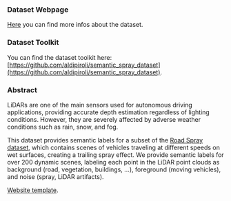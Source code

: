 
### Dataset Webpage

[Here](https://semantic-spray-dataset.github.io) you can find more infos about the dataset.

### Dataset Toolkit

You can find the dataset toolkit here: [https://github.com/aldipiroli/semantic_spray_dataset](https://github.com/aldipiroli/semantic_spray_dataset).

### Abstract

LiDARs are one of the main sensors used for autonomous driving applications, providing accurate depth estimation regardless of lighting conditions. However, they are severely affected by adverse weather conditions such as rain, snow, and fog.

This dataset provides semantic labels for a subset of the [Road Spray dataset](https://www.fzd-datasets.de/spray/), which contains scenes of vehicles traveling at different speeds on wet surfaces, creating a trailing spray effect. We provide semantic labels for over 200 dynamic scenes, labeling each point in the LiDAR point clouds as background (road, vegetation, buildings, ...), foreground (moving vehicles), and noise (spray, LiDAR artifacts).

[Website template](https://nerfies.github.io).
